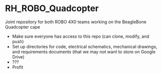 RH_ROBO_Quadcopter
==================

Joint repository for both ROBO 4X0 teams working on the BeagleBone Quadcopter cape

- Make sure everyone has access to this repo (can clone, modify, and push)
- Set up directories for code, electrical schematics, mechanical drawings, and requirements documents (that we may not want to store on Google Drive)
- ???
- Profit
